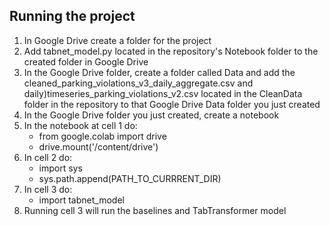 ## Running the project
1. In Google Drive create a folder for the project
2. Add tabnet_model.py located in the repository's Notebook folder to the created folder in Google Drive
3. In the Google Drive folder, create a folder called Data and add the cleaned_parking_violations_v3_daily_aggregate.csv and daily)timeseries_parking_violations_v2.csv located in the CleanData folder in the repository to that Google Drive Data folder you just created
4. In the Google Drive folder you just created, create a notebook
5. In the notebook at cell 1 do:
    - from google.colab import drive
    - drive.mount('/content/drive')
6. In cell 2 do:
    - import sys
    - sys.path.append(PATH_TO_CURRRENT_DIR)
7. In cell 3 do:
    - import tabnet_model
8. Running cell 3 will run the baselines and TabTransformer model
